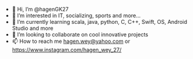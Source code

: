 - 👋 Hi, I’m @hagenGK27
- 👀 I’m interested in IT, socializing, sports and more...
- 🌱 I’m currently learning scala, java, python, C, C++, Swift, OS, Android Studio and more
- 💞️ I’m looking to collaborate on cool innovative projects
- 📫 How to reach me hagen.wey@yahoo.com or https://www.instagram.com/hagen_wey_27/

<!---
hagenGK27/hagenGK27 is a ✨ special ✨ repository because its `README.md` (this file) appears on your GitHub profile.
You can click the Preview link to take a look at your changes.
--->
